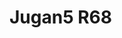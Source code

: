# Jugan5 R68
<a name="material" />
<script type="application/ld+json">

  {
    "@context": "https://schema.org/",
    "@type": "ChemicalSubstance",
    "http://purl.org/dc/terms/conformsTo":
      {
        "@type": "CreativeWork",
        "@id": "https://bioschemas.org/profiles/ChemicalSubstance/0.4-RELEASE/"
      },
    "@id": "https://egonw.github.io/nanowiki/nanowiki104.html#material",
    "name": "Jugan5 R68",
    "sameAs: "http://127.0.0.1/mediawiki/index.php/Special:URIResolver/Jugan5_R68"
  }
</script>

